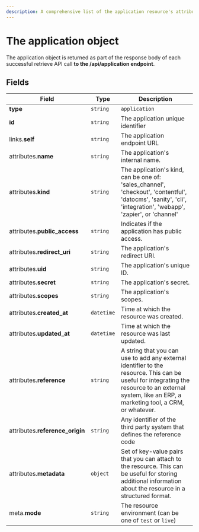 ```yaml
---
description: A comprehensive list of the application resource's attributes and relationships.
---
```


# The application object

The application object is returned as part of the response body of each successful retrieve API call <b>to the /api/application endpoint</b>.

## Fields

| Field          | Type     | Description                                  |
| -------------- | -------- | -------------------------------------------- |
| **type**       | `string` | `application`                        |
| **id**         | `string` | The application unique identifier  |
| links.**self** | `string` | The application endpoint URL       |
| attributes.**name** | `string` | The application's internal name. |
| attributes.**kind** | `string` | The application's kind, can be one of: 'sales_channel', 'checkout', 'contentful', 'datocms', 'sanity', 'cli', 'integration', 'webapp', 'zapier', or 'channel' |
| attributes.**public_access** | `string` | Indicates if the application has public access. |
| attributes.**redirect_uri** | `string` | The application's redirect URI. |
| attributes.**uid** | `string` | The application's unique ID. |
| attributes.**secret** | `string` | The application's secret. |
| attributes.**scopes** | `string` | The application's scopes. |
| attributes.**created_at** | `datetime` | Time at which the resource was created. |
| attributes.**updated_at** | `datetime` | Time at which the resource was last updated. |
| attributes.**reference** | `string` | A string that you can use to add any external identifier to the resource. This can be useful for integrating the resource to an external system, like an ERP, a marketing tool, a CRM, or whatever. |
| attributes.**reference_origin** | `string` | Any identifier of the third party system that defines the reference code |
| attributes.**metadata** | `object` | Set of key-value pairs that you can attach to the resource. This can be useful for storing additional information about the resource in a structured format. |
| meta.**mode** | `string` | The resource environment \(can be one of `test` or `live`\) |

